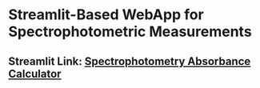 # Streamlit-Based WebApp for Spectrophotometric Measurements

## Streamlit Link: [Spectrophotometry Absorbance Calculator](https://spectrophotometry-gui.streamlit.app/)

